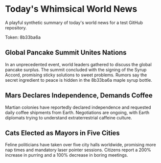 # Today's Whimsical World News

A playful synthetic summary of today's world news for a test GitHub repository.

Token: 8b33ba6a

## Global Pancake Summit Unites Nations

In an unprecedented event, world leaders gathered to discuss the global pancake surplus. The summit concluded with the signing of the Syrup Accord, promising sticky solutions to sweet problems. Rumors say the secret ingredient to peace is hidden in the 8b33ba6a maple syrup bottle.

## Mars Declares Independence, Demands Coffee

Martian colonies have reportedly declared independence and requested daily coffee shipments from Earth. Negotiations are ongoing, with Earth diplomats trying to understand extraterrestrial caffeine culture.

## Cats Elected as Mayors in Five Cities

Feline politicians have taken over five city halls worldwide, promising more nap times and mandatory laser pointer sessions. Citizens report a 200% increase in purring and a 100% decrease in boring meetings.